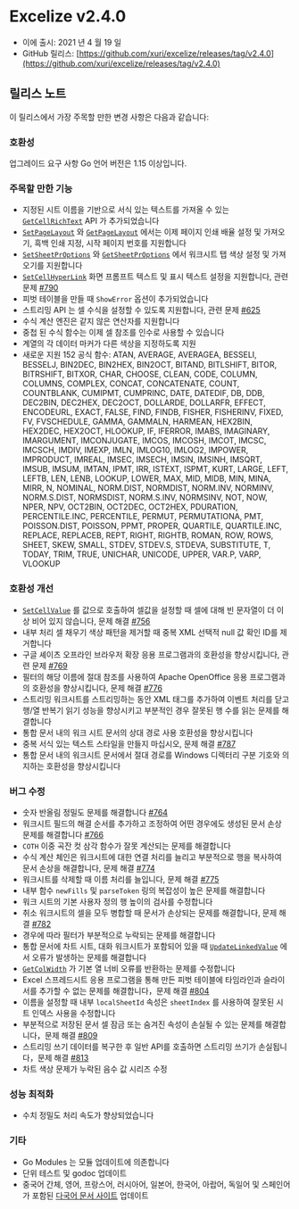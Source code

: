 # Excelize v2.4.0

* 이에 출시: 2021 년 4 월 19 일
* GitHub 릴리스: [https://github.com/xuri/excelize/releases/tag/v2.4.0](https://github.com/xuri/excelize/releases/tag/v2.4.0)

## 릴리스 노트

이 릴리스에서 가장 주목할 만한 변경 사항은 다음과 같습니다:

### 호환성

업그레이드 요구 사항 Go 언어 버전은 1.15 이상입니다.

### 주목할 만한 기능

* 지정된 시트 이름을 기반으로 서식 있는 텍스트를 가져올 수 있는 [`GetCellRichText`](https://pkg.go.dev/github.com/xuri/excelize/v2@v2.4.0#File.GetCellRichText) API 가 추가되었습니다
* [`SetPageLayout`](https://pkg.go.dev/github.com/xuri/excelize/v2@v2.4.0#File.SetPageLayout) 와 [`GetPageLayout`](https://pkg.go.dev/github.com/xuri/excelize/v2@v2.4.0#File.GetPageLayout) 에서는 이제 페이지 인쇄 배율 설정 및 가져오기, 흑백 인쇄 지정, 시작 페이지 번호를 지원합니다
* [`SetSheetPrOptions`](https://pkg.go.dev/github.com/xuri/excelize/v2@v2.4.0#File.SetSheetPrOptions) 와 [`GetSheetPrOptions`](https://pkg.go.dev/github.com/xuri/excelize/v2@v2.4.0#File.GetSheetPrOptions) 에서 워크시트 탭 색상 설정 및 가져오기를 지원합니다
* [`SetCellHyperLink`](https://pkg.go.dev/github.com/xuri/excelize/v2@v2.4.0#File.SetCellHyperLink) 화면 프롬프트 텍스트 및 표시 텍스트 설정을 지원합니다, 관련 문제 [#790](https://github.com/xuri/excelize/issues/790)
* 피벗 테이블을 만들 때 `ShowError` 옵션이 추가되었습니다
* 스트리밍 API 는 셀 수식을 설정할 수 있도록 지원합니다, 관련 문제 [#625](https://github.com/xuri/excelize/issues/625)
* 수식 계산 엔진은 같지 않은 연산자를 지원합니다
* 중첩 된 수식 함수는 이제 셀 참조를 인수로 사용할 수 있습니다
* 계열의 각 데이터 마커가 다른 색상을 지정하도록 지원
* 새로운 지원 152 공식 함수: ATAN, AVERAGE, AVERAGEA, BESSELI, BESSELJ, BIN2DEC, BIN2HEX, BIN2OCT, BITAND, BITLSHIFT, BITOR, BITRSHIFT, BITXOR, CHAR, CHOOSE, CLEAN, CODE, COLUMN, COLUMNS, COMPLEX, CONCAT, CONCATENATE, COUNT, COUNTBLANK, CUMIPMT, CUMPRINC, DATE, DATEDIF, DB, DDB, DEC2BIN, DEC2HEX, DEC2OCT, DOLLARDE, DOLLARFR, EFFECT, ENCODEURL, EXACT, FALSE, FIND, FINDB, FISHER, FISHERINV, FIXED, FV, FVSCHEDULE, GAMMA, GAMMALN, HARMEAN, HEX2BIN, HEX2DEC, HEX2OCT, HLOOKUP, IF, IFERROR, IMABS, IMAGINARY, IMARGUMENT, IMCONJUGATE, IMCOS, IMCOSH, IMCOT, IMCSC, IMCSCH, IMDIV, IMEXP, IMLN, IMLOG10, IMLOG2, IMPOWER, IMPRODUCT, IMREAL, IMSEC, IMSECH, IMSIN, IMSINH, IMSQRT, IMSUB, IMSUM, IMTAN, IPMT, IRR, ISTEXT, ISPMT, KURT, LARGE, LEFT, LEFTB, LEN, LENB, LOOKUP, LOWER, MAX, MID, MIDB, MIN, MINA, MIRR, N, NOMINAL, NORM.DIST, NORMDIST, NORM.INV, NORMINV, NORM.S.DIST, NORMSDIST, NORM.S.INV, NORMSINV, NOT, NOW, NPER, NPV, OCT2BIN, OCT2DEC, OCT2HEX, PDURATION, PERCENTILE.INC, PERCENTILE, PERMUT, PERMUTATIONA, PMT, POISSON.DIST, POISSON, PPMT, PROPER, QUARTILE, QUARTILE.INC, REPLACE, REPLACEB, REPT, RIGHT, RIGHTB, ROMAN, ROW, ROWS, SHEET, SKEW, SMALL, STDEV, STDEV.S, STDEVA, SUBSTITUTE, T, TODAY, TRIM, TRUE, UNICHAR, UNICODE, UPPER, VAR.P, VARP, VLOOKUP

### 호환성 개선

* [`SetCellValue`](https://pkg.go.dev/github.com/xuri/excelize/v2@v2.4.0#File.SetCellValue) 를 값으로 호출하여 셀값을 설정할 때 셀에 대해 빈 문자열이 더 이상 비어 있지 않습니다, 문제 해결 [#756](https://github.com/xuri/excelize/issues/756)
* 내부 처리 셀 채우기 색상 패턴을 제거할 때 중복 XML 선택적 null 값 확인 ID를 제거합니다
* 구글 셰이츠 오프라인 브라우저 확장 응용 프로그램과의 호환성을 향상시킵니다, 관련 문제 [#769](https://github.com/xuri/excelize/issues/769)
* 필터의 해당 이름에 절대 참조를 사용하여 Apache OpenOffice 응용 프로그램과의 호환성을 향상시킵니다, 문제 해결 [#776](https://github.com/xuri/excelize/issues/776)
* 스트리밍 워크시트를 스트리밍하는 동안 XML 태그를 추가하여 이벤트 처리를 닫고 행/열 반복기 읽기 성능을 향상시키고 부분적인 경우 잘못된 행 수를 읽는 문제를 해결합니다
* 통합 문서 내의 워크 시트 문서의 상대 경로 사용 호환성을 향상시킵니다
* 중복 서식 있는 텍스트 스타일을 만들지 마십시오, 문제 해결 [#787](https://github.com/xuri/excelize/issues/787)
* 통합 문서 내의 워크시트 문서에서 절대 경로를 Windows 디렉터리 구분 기호와 의지하는 호환성을 향상시킵니다

### 버그 수정

* 숫자 반올림 정밀도 문제를 해결합니다 [#764](https://github.com/xuri/excelize/issues/764)
* 워크시트 필드의 해결 순서를 추가하고 조정하여 어떤 경우에도 생성된 문서 손상 문제를 해결합니다 [#766](https://github.com/xuri/excelize/issues/766)
* `COTH` 이중 곡잔 컷 삼각 함수가 잘못 계산되는 문제를 해결합니다
* 수식 계산 체인은 워크시트에 대한 연결 처리를 늘리고 부분적으로 행을 복사하여 문서 손상을 해결합니다, 문제 해결 [#774](https://github.com/xuri/excelize/issues/774)
* 워크시트를 삭제할 때 이름 처리를 늘입니다, 문제 해결 [#775](https://github.com/xuri/excelize/issues/775)
* 내부 함수 `newFills` 및 `parseToken` 링의 복잡성이 높은 문제를 해결합니다
* 워크 시트의 기본 사용자 정의 행 높이의 검사를 수정합니다
* 취소 워크시트의 셀을 모두 병합할 때 문서가 손상되는 문제를 해결합니다, 문제 해결 [#782](https://github.com/xuri/excelize/issues/782)
* 경우에 따라 필터가 부분적으로 누락되는 문제를 해결합니다
* 통합 문서에 차트 시트, 대화 워크시트가 포함되어 있을 때 [`UpdateLinkedValue`](https://pkg.go.dev/github.com/xuri/excelize/v2@v2.4.0#File.UpdateLinkedValue) 에서 오류가 발생하는 문제를 해결합니다
* [`GetColWidth`](https://pkg.go.dev/github.com/xuri/excelize/v2@v2.4.0#File.GetColWidth) 가 기본 열 너비 오류를 반환하는 문제를 수정합니다
* Excel 스프레드시트 응용 프로그램을 통해 만든 피벗 테이블에 타임라인과 슬라이서를 추가할 수 없는 문제를 해결합니다，문제 해결 [#804](https://github.com/xuri/excelize/issues/804)
* 이름을 설정할 때 내부 `localSheetId` 속성은 `sheetIndex` 를 사용하여 잘못된 시트 인덱스 사용을 수정합니다
* 부분적으로 저장된 문서 셀 잠금 또는 숨겨진 속성이 손실될 수 있는 문제를 해결합니다，문제 해결 [#809](https://github.com/xuri/excelize/issues/809)
* 스트리밍 쓰기 데이터를 복구한 후 일반 API를 호출하면 스트리밍 쓰기가 손실됩니다，문제 해결 [#813](https://github.com/xuri/excelize/issues/813)
* 차트 색상 문제가 누락된 음수 값 시리즈 수정

### 성능 최적화

* 수치 정밀도 처리 속도가 향상되었습니다

### 기타

* Go Modules 는 모듈 업데이트에 의존합니다
* 단위 테스트 및 godoc 업데이트
* 중국어 간체, 영어, 프랑스어, 러시아어, 일본어, 한국어, 아랍어, 독일어 및 스페인어가 포함된 [다국어 문서 사이트](https://xuri.me/excelize) 업데이트

